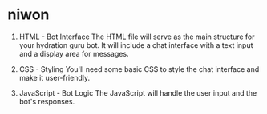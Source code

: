 # niwon

1. HTML - Bot Interface
 The HTML file will serve as the main structure for your hydration guru bot. 
 It will include a chat interface with a text input and a display area for messages.

2. CSS - Styling
You'll need some basic CSS to style the chat interface and make it user-friendly.

4. JavaScript - Bot Logic
The JavaScript will handle the user input and the bot's responses.
